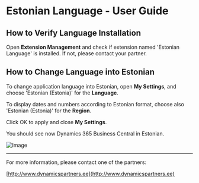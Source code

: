 ---
---
# Estonian Language - User Guide
## How to Verify Language Installation
Open **Extension Management** and check if extension named 'Estonian Language' is installed. If not, please contact your partner.

## How to Change Language into Estonian
To change application language into Estonian, open **My Settings**, and choose 'Estonian (Estonia)' for the **Language**.

To display dates and numbers according to Estonian format, choose also 'Estonian (Estonia)' for the **Region**.  

Click OK to apply and close **My Settings**.

You should see now Dynamics 365 Business Central in Estonian.

![Image](media/role-center.png)

***

For more information, please contact one of the partners:

[http://www.dynamicspartners.ee](http://www.dynamicspartners.ee)
